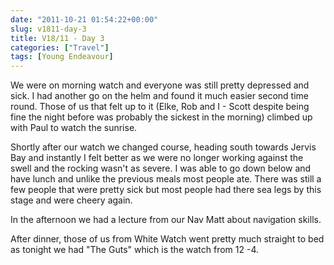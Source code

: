 ```yaml
---
date: "2011-10-21 01:54:22+00:00"
slug: v1811-day-3
title: V18/11 - Day 3
categories: ["Travel"]
tags: [Young Endeavour]
---
```


We were on morning watch and everyone was still pretty depressed and sick. I had another go on the helm and found it much easier second time round. Those of us that felt up to it (Elke, Rob and I - Scott despite being fine the night before was probably the sickest in the morning) climbed up with Paul to watch the sunrise.

Shortly after our watch we changed course, heading south towards Jervis Bay and instantly I felt better as we were no longer working against the swell and the rocking wasn't as severe. I was able to go down below and have lunch and unlike the previous meals most people ate. There was still a few people that were pretty sick but most people had there sea legs by this stage and were cheery again.

In the afternoon we had a lecture from our Nav Matt about navigation skills.

After dinner, those of us from White Watch went pretty much straight to bed as tonight we had "The Guts" which is the watch from 12 -4.
